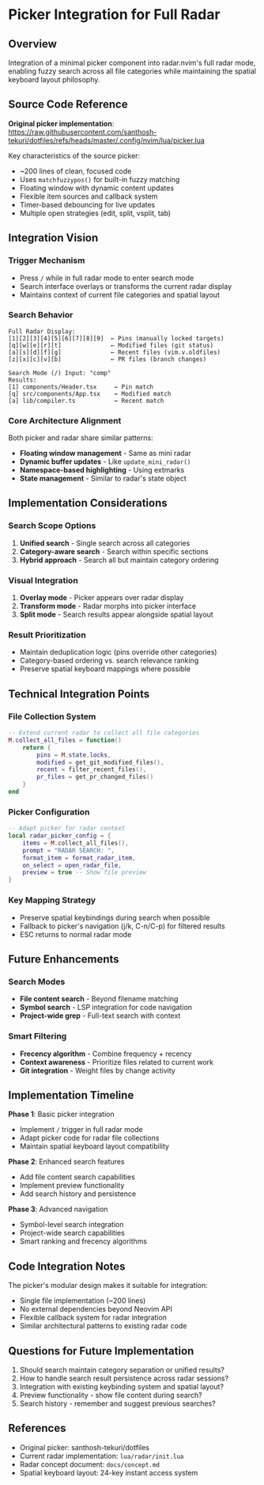 # Picker Integration for Full Radar

## Overview

Integration of a minimal picker component into radar.nvim's full radar mode, enabling fuzzy search across all file categories while maintaining the spatial keyboard layout philosophy.

## Source Code Reference

**Original picker implementation**: https://raw.githubusercontent.com/santhosh-tekuri/dotfiles/refs/heads/master/.config/nvim/lua/picker.lua

Key characteristics of the source picker:
- ~200 lines of clean, focused code
- Uses `matchfuzzypos()` for built-in fuzzy matching
- Floating window with dynamic content updates
- Flexible item sources and callback system
- Timer-based debouncing for live updates
- Multiple open strategies (edit, split, vsplit, tab)

## Integration Vision

### Trigger Mechanism
- Press `/` while in full radar mode to enter search mode
- Search interface overlays or transforms the current radar display
- Maintains context of current file categories and spatial layout

### Search Behavior
```
Full Radar Display:
[1][2][3][4][5][6][7][8][9]  ← Pins (manually locked targets)
[q][w][e][r][t]              ← Modified files (git status)
[a][s][d][f][g]              ← Recent files (vim.v.oldfiles)
[z][x][c][v][b]              ← PR files (branch changes)

Search Mode (/) Input: "comp"
Results:
[1] components/Header.tsx     ← Pin match
[q] src/components/App.tsx    ← Modified match  
[a] lib/compiler.ts           ← Recent match
```

### Core Architecture Alignment

Both picker and radar share similar patterns:
- **Floating window management** - Same as mini radar
- **Dynamic buffer updates** - Like `update_mini_radar()`
- **Namespace-based highlighting** - Using extmarks
- **State management** - Similar to radar's state object

## Implementation Considerations

### Search Scope Options
1. **Unified search** - Single search across all categories
2. **Category-aware search** - Search within specific sections
3. **Hybrid approach** - Search all but maintain category ordering

### Visual Integration
1. **Overlay mode** - Picker appears over radar display
2. **Transform mode** - Radar morphs into picker interface
3. **Split mode** - Search results appear alongside spatial layout

### Result Prioritization
- Maintain deduplication logic (pins override other categories)
- Category-based ordering vs. search relevance ranking
- Preserve spatial keyboard mappings where possible

## Technical Integration Points

### File Collection System
```lua
-- Extend current radar to collect all file categories
M.collect_all_files = function()
    return {
        pins = M.state.locks,
        modified = get_git_modified_files(),
        recent = filter_recent_files(),
        pr_files = get_pr_changed_files()
    }
end
```

### Picker Configuration
```lua
-- Adapt picker for radar context
local radar_picker_config = {
    items = M.collect_all_files(),
    prompt = "RADAR SEARCH: ",
    format_item = format_radar_item,
    on_select = open_radar_file,
    preview = true -- Show file preview
}
```

### Key Mapping Strategy
- Preserve spatial keybindings during search when possible
- Fallback to picker's navigation (j/k, C-n/C-p) for filtered results
- ESC returns to normal radar mode

## Future Enhancements

### Search Modes
- **File content search** - Beyond filename matching
- **Symbol search** - LSP integration for code navigation
- **Project-wide grep** - Full-text search with context

### Smart Filtering
- **Frecency algorithm** - Combine frequency + recency
- **Context awareness** - Prioritize files related to current work
- **Git integration** - Weight files by change activity

## Implementation Timeline

**Phase 1**: Basic picker integration
- Implement `/` trigger in full radar mode
- Adapt picker code for radar file collections
- Maintain spatial keyboard layout compatibility

**Phase 2**: Enhanced search features
- Add file content search capabilities
- Implement preview functionality
- Add search history and persistence

**Phase 3**: Advanced navigation
- Symbol-level search integration
- Project-wide search capabilities
- Smart ranking and frecency algorithms

## Code Integration Notes

The picker's modular design makes it suitable for integration:
- Single file implementation (~200 lines)
- No external dependencies beyond Neovim API
- Flexible callback system for radar integration
- Similar architectural patterns to existing radar code

## Questions for Future Implementation

1. Should search maintain category separation or unified results?
2. How to handle search result persistence across radar sessions?
3. Integration with existing keybinding system and spatial layout?
4. Preview functionality - show file content during search?
5. Search history - remember and suggest previous searches?

## References

- Original picker: santhosh-tekuri/dotfiles
- Current radar implementation: `lua/radar/init.lua`
- Radar concept document: `docs/concept.md`
- Spatial keyboard layout: 24-key instant access system
